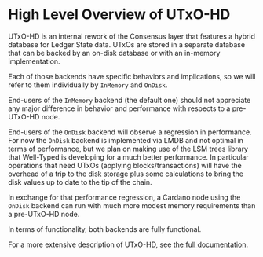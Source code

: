 # High Level Overview of UTxO-HD

UTxO-HD is an internal rework of the Consensus layer that features a hybrid
database for Ledger State data. UTxOs are stored in a separate database that
can be backed by an on-disk database or with an in-memory implementation.

Each of those backends have specific behaviors and implications, so we will
refer to them individually by `InMemory` and `OnDisk`.

End-users of the `InMemory` backend (the default one) should not appreciate any
major difference in behavior and performance with respects to a pre-UTxO-HD
node.

End-users of the `OnDisk` backend will observe a regression in performance. For
now the `OnDisk` backend is implemented via LMDB and not optimal in terms of
performance, but we plan on making use of the LSM trees library that Well-Typed
is developing for a much better performance. In particular operations that need
UTxOs (applying blocks/transactions) will have the overhead of a trip to the
disk storage plus some calculations to bring the disk values up to date to the
tip of the chain.

In exchange for that performance regression, a Cardano node using the `OnDisk`
backend can run with much more modest memory requirements than a pre-UTxO-HD
node.

In terms of functionality, both backends are fully functional.

For a more extensive description of UTxO-HD, see [the full documentation](utxo-hd_in_depth.md).
